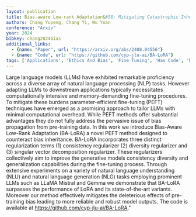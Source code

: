 ```yaml
---
layout: publication
title: Bias-aware Low-rank Adaptation&#58; Mitigating Catastrophic Inheritance Of Large Language Models
authors: Chang Yupeng, Chang Yi, Wu Yuan
conference: "Arxiv"
year: 2024
bibkey: chang2024bias
additional_links:
  - {name: "Paper", url: "https://arxiv.org/abs/2408.04556"}
  - {name: "Code", url: "https://github.com/cyp-jlu-ai/BA-LoRA"}
tags: ['Applications', 'Ethics And Bias', 'Fine Tuning', 'Has Code', 'Pretraining Methods', 'Training Techniques']
---
```

Large language models (LLMs) have exhibited remarkable proficiency across a diverse array of natural language processing (NLP) tasks. However adapting LLMs to downstream applications typically necessitates computationally intensive and memory-demanding fine-tuning procedures. To mitigate these burdens parameter-efficient fine-tuning (PEFT) techniques have emerged as a promising approach to tailor LLMs with minimal computational overhead. While PEFT methods offer substantial advantages they do not fully address the pervasive issue of bias propagation from pre-training data. In this work we introduce Bias-Aware Low-Rank Adaptation (BA-LoRA) a novel PEFT method designed to counteract bias inheritance. BA-LoRA incorporates three distinct regularization terms (1) consistency regularizer (2) diversity regularizer and (3) singular vector decomposition regularizer. These regularizers collectively aim to improve the generative models consistency diversity and generalization capabilities during the fine-tuning process. Through extensive experiments on a variety of natural language understanding (NLU) and natural language generation (NLG) tasks employing prominent LLMs such as LLaMA Mistral and Gemma we demonstrate that BA-LoRA surpasses the performance of LoRA and its state-of-the-art variants. Moreover our method effectively mitigates the deleterious effects of pre-training bias leading to more reliable and robust model outputs. The code is available at https://github.com/cyp-jlu-ai/BA-LoRA."
